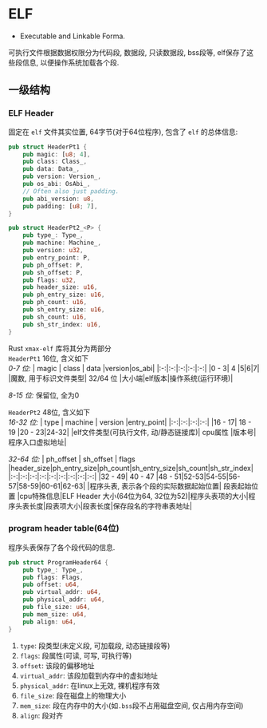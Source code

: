 # ELF
- Executable and Linkable Forma.  

可执行文件根据数据权限分为代码段, 数据段, 只读数据段, bss段等, elf保存了这些段信息, 以便操作系统加载各个段.

## 一级结构
### ELF Header
固定在 `elf` 文件其实位置, 64字节(对于64位程序), 包含了 `elf` 的总体信息:
``` Rust
pub struct HeaderPt1 {
    pub magic: [u8; 4],
    pub class: Class_,
    pub data: Data_,
    pub version: Version_,
    pub os_abi: OsAbi_,
    // Often also just padding.
    pub abi_version: u8,
    pub padding: [u8; 7],
}

pub struct HeaderPt2_<P> {
    pub type_: Type_,
    pub machine: Machine_,
    pub version: u32,
    pub entry_point: P,
    pub ph_offset: P,
    pub sh_offset: P,
    pub flags: u32,
    pub header_size: u16,
    pub ph_entry_size: u16,
    pub ph_count: u16,
    pub sh_entry_size: u16,
    pub sh_count: u16,
    pub sh_str_index: u16,
}
```
Rust `xmax-elf` 库将其分为两部分  
 `HeaderPt1` 16位, 含义如下  
*0-7 位:*
| magic | class | data |version|os_abi|
|:-:|:-:|:-:|:-:|:-:|
|0 - 3| 4 |5|6|7|
|魔数, 用于标识文件类型| 32/64 位 |大小端|elf版本|操作系统(运行环境)|

*8-15 位:*
保留位, 全为0


`HeaderPt2` 48位, 含义如下  
*16-32 位:*
| type | machine | version |entry_point|
|:-:|:-:|:-:|:-:|
|16 - 17| 18 - 19 |20 - 23|24-32|
|elf文件类型(可执行文件, 动/静态链接库)| cpu属性 |版本号|程序入口虚拟地址|

*32-64 位:*
| ph_offset | sh_offset | flags |header_size|ph_entry_size|ph_count|sh_entry_size|sh_count|sh_str_index|
|:-:|:-:|:-:|:-:|:-:|:-:|:-:|:-:|:-:|
|32 - 49| 40 - 47 |48 - 51|52-53|54-55|56-57|58-59|60-61|62-63|
|程序头表, 表示各个段的实际数据起始位置| 段表起始位置 |cpu特殊信息|ELF Header 大小(64位为64, 32位为52)|程序头表项的大小|程序头表长度|段表项大小|段表长度|保存段名的字符串表地址|

### program header table(64位)
程序头表保存了各个段代码的信息.
``` Rust
pub struct ProgramHeader64 {
    pub type_: Type_,
    pub flags: Flags,
    pub offset: u64,
    pub virtual_addr: u64,
    pub physical_addr: u64,
    pub file_size: u64,
    pub mem_size: u64,
    pub align: u64,
}
```
1. `type`: 段类型(未定义段, 可加载段, 动态链接段等)
2. `flags`: 段属性(可读, 可写, 可执行等)
3. `offset`: 该段的偏移地址
4. `virtual_addr`: 该段加载到内存中的虚拟地址
5. `physical_addr`: 在linux上无效, 裸机程序有效
6. `file_size`: 段在磁盘上的物理大小
7. `mem_size`: 段在内存中的大小(如`.bss`段不占用磁盘空间, 仅占用内存空间)
8. `align`: 段对齐